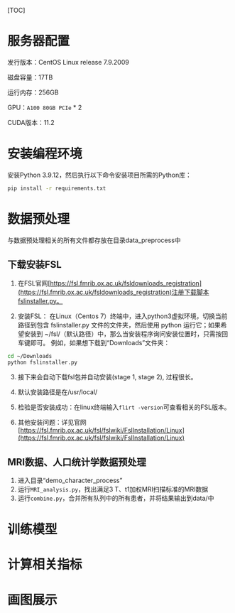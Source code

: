 [TOC]

# 服务器配置

发行版本：CentOS Linux release 7.9.2009

磁盘容量：17TB

运行内存：256GB

GPU：`A100 80GB PCIe` * 2

CUDA版本：11.2

# 安装编程环境

安装Python 3.9.12，然后执行以下命令安装项目所需的Python库：

```bash
pip install -r requirements.txt
```

# 数据预处理

与数据预处理相关的所有文件都存放在目录data_preprocess中

## 下载安装FSL

1. 在FSL官网[https://fsl.fmrib.ox.ac.uk/fsldownloads_registration](https://fsl.fmrib.ox.ac.uk/fsldownloads_registration)注册下载脚本fslinstaller.py。

2. 安装FSL：
在Linux（Centos 7）终端中，进入python3虚拟环境，切换当前路径到包含 fslinstaller.py 文件的文件夹，然后使用 python 运行它；如果希望安装到 ~/fsl/（默认路径）中，那么当安装程序询问安装位置时，只需按回车键即可。
例如，如果想下载到“Downloads”文件夹：

```bash
cd ~/Downloads
python fslinstaller.py
```

3. 接下来会自动下载fsl包并自动安装(stage 1, stage 2), 过程很长。
4. 默认安装路径是在/usr/local/

5. 检验是否安装成功：在linux终端输入`flirt -version`可查看相关的FSL版本。

6. 其他安装问题：详见官网[https://fsl.fmrib.ox.ac.uk/fsl/fslwiki/FslInstallation/Linux](https://fsl.fmrib.ox.ac.uk/fsl/fslwiki/FslInstallation/Linux)

## MRI数据、人口统计学数据预处理

1. 进入目录“demo_character_process”
2. 运行`MRI_analysis.py`，找出满足3 T、t1加权MRI扫描标准的MRI数据
3. 运行`combine.py`，合并所有队列中的所有患者，并将结果输出到data/中

# 训练模型

# 计算相关指标

# 画图展示
